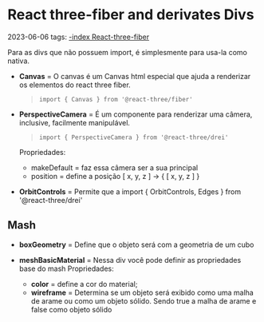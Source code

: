 # React three-fiber and derivates Divs
2023-06-06
tags: [-index React-three-fiber](-index%20React-three-fiber.md)

Para as divs que não possuem import, é simplesmente para usa-la como nativa.

* **Canvas** =  O canvas é um Canvas html especial que ajuda a renderizar os elementos do react three fiber.
	> `import { Canvas } from '@react-three/fiber'`

* **PerspectiveCamera** = É um componente para renderizar uma câmera, inclusive, facilmente manipulável.
	> `import { PerspectiveCamera } from '@react-three/drei'`

	Propriedades:
	* makeDefault = faz essa câmera ser a sua principal
	* position = define a posição [ x, y, z ] → { [ x, y, z ] }

* **OrbitControls** = Permite que a
import { OrbitControls, Edges } from '@react-three/drei'

## Mash

* **boxGeometry** = Define que o objeto será com a geometria de um cubo

* **meshBasicMaterial** = Nessa div você pode definir as propriedades base do mash
	Propriedades: 
	* **color** = define a cor do material;
	* **wireframe** = Determina se um objeto será exibido como uma malha de arame ou como um objeto sólido. Sendo true a malha de arame e false como objeto sólido